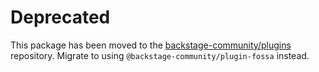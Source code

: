 # Deprecated

This package has been moved to the [backstage-community/plugins](https://github.com/backstage/community-plugins) repository. Migrate to using `@backstage-community/plugin-fossa` instead.
